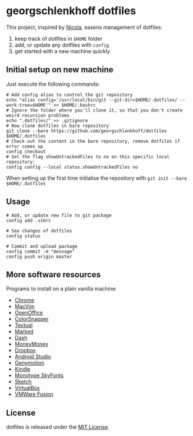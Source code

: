 # georgschlenkhoff dotfiles

This project, inspired by [Nicola](https://developer.atlassian.com/blog/2016/02/best-way-to-store-dotfiles-git-bare-repo/), easens management of dotfiles:

1. keep track of dotfiles in `$HOME` folder
1. add, or update any dotfiles with `config`
1. get started with a new machine quickly

## Initial setup on new machine

Just execute the following commands:

```
# Add config alias to control the git repository
echo "alias config='/usr/local/bin/git --git-dir=$HOME/.dotfiles/ --work-tree=$HOME'" >> $HOME/.bashrc
# Ignore the folder where you'll clone it, so that you don't create weird recursion problems
echo ".dotfiles/" >> .gitignore
# Now clone dotfiles in bare repository
git clone --bare https://github.com/georgschlenkhoff/dotfiles $HOME/.dotfiles
# Check out the content in the bare repository, remove dotfiles if error comes up
config checkout
# Set the flag showUntrackedFiles to no on this specific local repository:
config config --local status.showUntrackedFiles no
```

When setting up the first time initialise the repository with `git init --bare $HOME/.dotfiles`

## Usage

```
# Add, or update new file to git package
config add .vimrc

# See changes of dotfiles
config status

# Commit and upload package
config commit -m "message"
config push origin master
```

## More software resources

Programs to install on a plain vanilla machine:

* [Chrome](http://www.google.de/intl/de/chrome/browser/)
* [MacVim](https://github.com/b4winckler/macvim/releases)
* [OpenOffice](https://www.openoffice.org/de/)
* [ColorSnapper](http://colorsnapper.com/)
* [Textual](http://www.codeux.com/textual/)
* [Marked](http://markedapp.com/)
* [Dash](http://kapeli.com/dash)
* [MoneyMoney](http://moneymoney-app.com/)
* [Dropbox](https://www.dropbox.com/de/downloading?os=mac)
* [Android Studio](http://developer.android.com/sdk/index.html)
* [Genymotion](https://www.genymotion.com/?utm_source=dlvr.it&utm_medium=twitter#!/)
* [Kindle](https://itunes.apple.com/de/app/kindle/id405399194)
* [Monotype SkyFonts](https://skyfonts.com)
* [Sketch](http://bohemiancoding.com/sketch/)
* [VirtualBox](https://www.virtualbox.org/wiki/Downloads)
* [VMWare Fusion](https://www.vmware.com/go/downloadfusion)

## License

dotfiles is released under the [MIT License](http://www.opensource.org/licenses/MIT).
